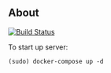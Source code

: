 ## About

[![Build Status](https://travis-ci.org/Avokald/blog.svg?branch=dev)](https://travis-ci.org/Avokald/blog)



To start up server:

```shell
(sudo) docker-compose up -d
```